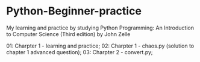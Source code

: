 # Python-Beginner-practice
My learning and practice by studying Python Programming: An Introduction to Computer Science (Third edition) by John Zelle

01: Charpter 1 - learning and practice;
02: Charpter 1 - chaos.py (solution to chapter 1 advanced question);
03: Charpter 2 - convert.py;

